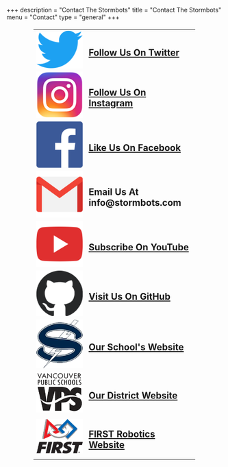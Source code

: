 +++
description = "Contact The Stormbots"
title = "Contact The Stormbots"
menu = "Contact"
type = "general"
+++
<table id="contact-table" border="0" cellpadding="15" style="width: 75%; margin: 20px auto;">
    <col align="right" />
    <col align="center" />
    <tbody>
        <tr>
            <td>
                <a href="https://twitter.com/stormbots" target="_blank">
                    <img src="/images/Contact/twitter.png" />
                </a>
            </td>
            <td>
                <h2>
                    <a href="https://twitter.com/stormbots" target="_blank">Follow Us On Twitter</a>
                </h2>
            </td>
        </tr>
        <tr>
            <td>
                <a href="https://www.instagram.com/skyview_stormbots/" target="_blank">
                    <img src="/images/Contact/instagram.png" />
                </a>
            </td>
            <td>
                <h2>
                    <a href="https://www.instagram.com/skyview_stormbots/" target="_blank">Follow Us On Instagram</a>
                </h2>
            </td>
        </tr>
        <tr>
            <td>
                <a href="https://www.facebook.com/Skyview-StormBots-486806891361771/" target="_blank">
                    <img src="/images/Contact/facebook.png" />
                </a>
            </td>
            <td>
                <h2>
                    <a href="https://www.facebook.com/Skyview-StormBots-486806891361771/" target="_blank">Like Us On Facebook</a>
                </h2>
            </td>
        </tr>
        <tr>
            <td>
                <img src="/images/Contact/email.png" />
            </td>
            <td>
                <h2>
                    Email Us At info@stormbots.com
                </h2>
            </td>
        </tr>
        <tr>
            <td>
                <a href="https://www.youtube.com/user/stormbots2811" target="_blank">
                    <img src="/images/Contact/youtube.png" />
                </a>
            </td>
            <td>
                <h2>
                    <a href="https://www.youtube.com/user/stormbots2811" target="_blank">Subscribe On YouTube</a>
                </h2>
            </td>
        </tr>
        <tr>
            <td>
                <a href="https://www.youtube.com/user/stormbots2811" target="_blank">
                    <img src="/images/Contact/github.png" />
                </a>
            </td>
            <td>
                <h2>
                    <a href="https://www.youtube.com/user/stormbots2811" target="_blank">Visit Us On GitHub</a>
                </h2>
            </td>
        </tr>
        <tr>
            <td>
                <a href="http://skyview.vansd.org/" target="_blank">
                    <img src="/images/Contact/skyview.png" />
                </a>
            </td>
            <td>
                <h2>
                    <a href="http://skyview.vansd.org/" target="_blank">Our School's Website</a>
                </h2>
            </td>
        </tr>
        <tr>
            <td>
                <a href="http://vansd.org/" target="_blank">
                    <img src="/images/Contact/vancouverpublicschools.png" />
                </a>
            </td>
            <td>
                <h2>
                    <a href="http://vansd.org/" target="_blank">Our District Website</a>
                </h2>
            </td>
        </tr>
        <tr>
            <td>
                <a href="https://www.firstinspires.org/" target="_blank">
                    <img src="/images/Contact/first.png" />
                </a>
            </td>
            <td>
                <h2>
                    <a href="https://www.firstinspires.org/" target="_blank">FIRST Robotics Website</a>
                </h2>
            </td>
        </tr>
    </tbody>
</table>